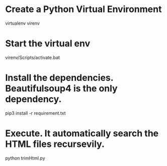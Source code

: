 # Create a Python Virtual Environment
virtualenv virenv

# Start the virtual env
virenv/Scripts/activate.bat

# Install the dependencies. Beautifulsoup4 is the only dependency. 
pip3 install -r requirement.txt

# Execute. It automatically search the HTML files recursevily. 
python trimHtml.py




